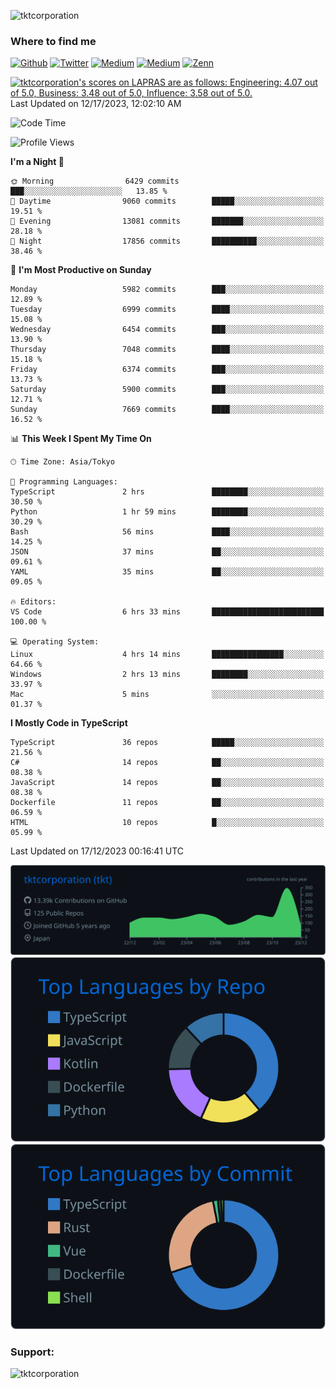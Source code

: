 <p align="left"> <img src="https://komarev.com/ghpvc/?username=tktcorporation&label=Profile%20views&color=0e75b6&style=flat" alt="tktcorporation" /> </p>

<h3>Where to find me</h3>
<p>
<a href="https://github.com/tktcorporation" target="_blank"><img alt="Github" src="https://img.shields.io/badge/GitHub-%2312100E.svg?&style=for-the-badge&logo=Github&logoColor=white" /></a>
<a href="https://twitter.com/tktcorporation" target="_blank"><img alt="Twitter" src="https://img.shields.io/badge/twitter-%231DA1F2.svg?&style=for-the-badge&logo=twitter&logoColor=white" /></a>
<a href="https://www.linkedin.com/in/tktcorporation" target="_blank"><img alt="Medium" src="https://img.shields.io/badge/linkdin-0a66c2.svg?&style=for-the-badge&logo=linkedin&logoColor=white" /></a>
<a href="https://qiita.com/tktcorporation" target="_blank"><img alt="Medium" src="https://img.shields.io/badge/qiita-55C500.svg?&style=for-the-badge&logo=qiita&logoColor=white" /></a>
<a href="https://zenn.dev/tktcorporation" target="_blank"><img alt="Zenn" src="https://img.shields.io/badge/Zenn-3EA8FF.svg?&style=for-the-badge&logo=Zenn&logoColor=white" /></a>
</p>

<!--START_SECTION:lapras-card-->
<p ><a href="https://lapras.com/public/tktcorporation" target="_blank" rel="noopener noreferrer"><img alt="tktcorporation's scores on LAPRAS are as follows: Engineering: 4.07 out of 5.0, Business: 3.48 out of 5.0, Influence: 3.58 out of 5.0." src="https://lapras-card-generator.vercel.app/api/svg?e=4.07&b=3.48&i=3.58&b1=%23232323&b2=%236d6d6d&i1=%23212121&i2=%23818181&l=en" width="300" ></a>  
Last Updated on 12/17/2023, 12:02:10 AM</p>
<!--END_SECTION:lapras-card-->
  
<!--START_SECTION:waka-->
![Code Time](http://img.shields.io/badge/Code%20Time-1%2C322%20hrs%2011%20mins-blue)

![Profile Views](http://img.shields.io/badge/Profile%20Views-11-blue)

**I'm a Night 🦉** 

```text
🌞 Morning                6429 commits        ███░░░░░░░░░░░░░░░░░░░░░░   13.85 % 
🌆 Daytime                9060 commits        █████░░░░░░░░░░░░░░░░░░░░   19.51 % 
🌃 Evening                13081 commits       ███████░░░░░░░░░░░░░░░░░░   28.18 % 
🌙 Night                  17856 commits       ██████████░░░░░░░░░░░░░░░   38.46 % 
```
📅 **I'm Most Productive on Sunday** 

```text
Monday                   5982 commits        ███░░░░░░░░░░░░░░░░░░░░░░   12.89 % 
Tuesday                  6999 commits        ████░░░░░░░░░░░░░░░░░░░░░   15.08 % 
Wednesday                6454 commits        ███░░░░░░░░░░░░░░░░░░░░░░   13.90 % 
Thursday                 7048 commits        ████░░░░░░░░░░░░░░░░░░░░░   15.18 % 
Friday                   6374 commits        ███░░░░░░░░░░░░░░░░░░░░░░   13.73 % 
Saturday                 5900 commits        ███░░░░░░░░░░░░░░░░░░░░░░   12.71 % 
Sunday                   7669 commits        ████░░░░░░░░░░░░░░░░░░░░░   16.52 % 
```


📊 **This Week I Spent My Time On** 

```text
🕑︎ Time Zone: Asia/Tokyo

💬 Programming Languages: 
TypeScript               2 hrs               ████████░░░░░░░░░░░░░░░░░   30.50 % 
Python                   1 hr 59 mins        ████████░░░░░░░░░░░░░░░░░   30.29 % 
Bash                     56 mins             ████░░░░░░░░░░░░░░░░░░░░░   14.25 % 
JSON                     37 mins             ██░░░░░░░░░░░░░░░░░░░░░░░   09.61 % 
YAML                     35 mins             ██░░░░░░░░░░░░░░░░░░░░░░░   09.05 % 

🔥 Editors: 
VS Code                  6 hrs 33 mins       █████████████████████████   100.00 % 

💻 Operating System: 
Linux                    4 hrs 14 mins       ████████████████░░░░░░░░░   64.66 % 
Windows                  2 hrs 13 mins       ████████░░░░░░░░░░░░░░░░░   33.97 % 
Mac                      5 mins              ░░░░░░░░░░░░░░░░░░░░░░░░░   01.37 % 
```

**I Mostly Code in TypeScript** 

```text
TypeScript               36 repos            █████░░░░░░░░░░░░░░░░░░░░   21.56 % 
C#                       14 repos            ██░░░░░░░░░░░░░░░░░░░░░░░   08.38 % 
JavaScript               14 repos            ██░░░░░░░░░░░░░░░░░░░░░░░   08.38 % 
Dockerfile               11 repos            ██░░░░░░░░░░░░░░░░░░░░░░░   06.59 % 
HTML                     10 repos            █░░░░░░░░░░░░░░░░░░░░░░░░   05.99 % 
```




 Last Updated on 17/12/2023 00:16:41 UTC
<!--END_SECTION:waka-->

[![](https://raw.githubusercontent.com/tktcorporation/tktcorporation/master/profile-summary-card-output/github_dark/0-profile-details.svg)](https://github.com/vn7n24fzkq/github-profile-summary-cards)
[![](https://raw.githubusercontent.com/tktcorporation/tktcorporation/master/profile-summary-card-output/github_dark/1-repos-per-language.svg)](https://github.com/vn7n24fzkq/github-profile-summary-cards) [![](https://raw.githubusercontent.com/tktcorporation/tktcorporation/master/profile-summary-card-output/github_dark/2-most-commit-language.svg)](https://github.com/vn7n24fzkq/github-profile-summary-cards)

<h3 align="left">Support:</h3>
<p><a href="https://www.buymeacoffee.com/tktcorporation"> <img align="left" src="https://cdn.buymeacoffee.com/buttons/v2/default-yellow.png" height="50" width="210" alt="tktcorporation" /></a></p><br><br>
